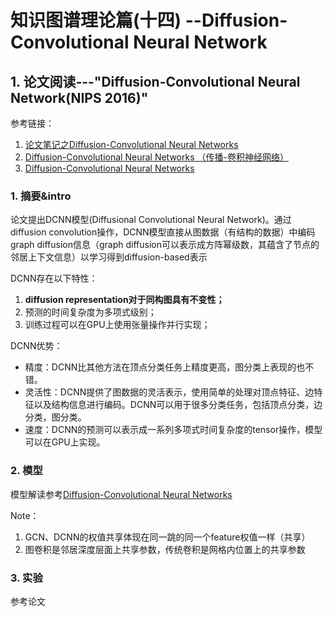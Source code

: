 <h1>知识图谱理论篇(十四) --Diffusion-Convolutional Neural Network</h1>

<h2>1. 论文阅读---"Diffusion-Convolutional Neural Network(NIPS 2016)"</h2>

参考链接：
1. [论文笔记之Diffusion-Convolutional Neural Networks](https://blog.csdn.net/bvl10101111/article/details/54343310)
2. [Diffusion-Convolutional Neural Networks （传播-卷积神经网络）](https://www.cnblogs.com/wangxiaocvpr/p/8763510.html)
3. [Diffusion-Convolutional Neural Networks](https://davidham3.github.io/blog/2018/07/19/diffusion-convolutional-neural-networks/)

<h3>1. 摘要&intro</h3>

论文提出DCNN模型(Diffusional Convolutional Neural Network)。通过diffusion convolution操作，DCNN模型直接从图数据（有结构的数据）中编码graph diffusion信息（graph diffusion可以表示成方阵幂级数，其蕴含了节点的邻居上下文信息）以学习得到diffusion-based表示

DCNN存在以下特性：

1. **diffusion representation对于同构图具有不变性；**
2. 预测的时间复杂度为多项式级别；
3. 训练过程可以在GPU上使用张量操作并行实现；


DCNN优势：

+ 精度：DCNN比其他方法在顶点分类任务上精度更高，图分类上表现的也不错。
+ 灵活性：DCNN提供了图数据的灵活表示，使用简单的处理对顶点特征、边特征以及结构信息进行编码。DCNN可以用于很多分类任务，包括顶点分类，边分类，图分类。
+ 速度：DCNN的预测可以表示成一系列多项式时间复杂度的tensor操作，模型可以在GPU上实现。

<h3>2. 模型</h3>

模型解读参考[Diffusion-Convolutional Neural Networks](https://davidham3.github.io/blog/2018/07/19/diffusion-convolutional-neural-networks/)

Note：
1. GCN、DCNN的权值共享体现在同一跳的同一个feature权值一样（共享）
2. 图卷积是邻居深度层面上共享参数，传统卷积是网格内位置上的共享参数

<h3>3. 实验</h3>

参考论文
